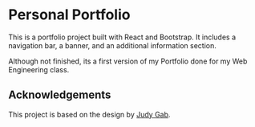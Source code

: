 # Personal Portfolio

This is a portfolio project built with React and Bootstrap. It includes a navigation bar, a banner, and an additional information section.

Although not finished, its a first version of my  Portfolio done for my Web Engineering class.

## Acknowledgements
This project is based on the design by [Judy Gab](https://github.com/judygab/web-dev-projects/tree/main/personal-portfolio).